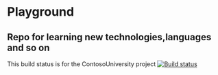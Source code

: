 # Playground
## Repo for learning new technologies,languages and so on

This build status is for the ContosoUniversity project
[![Build status](https://ci.appveyor.com/api/projects/status/e4loaqm44t32dp6b?svg=true)](https://ci.appveyor.com/project/YavorYanchev/playground)

